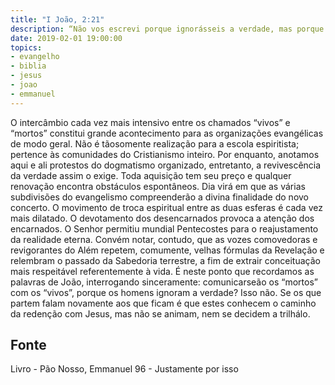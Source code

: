 ```yaml
---
title: "I João, 2:21"
description: “Não vos escrevi porque ignorásseis a verdade, mas porque a conheceis.”
date: 2019-02-01 19:00:00
topics: 
- evangelho
- biblia
- jesus
- joao
- emmanuel
---
```


O intercâmbio cada vez mais intensivo entre os chamados “vivos” e
“mortos” constitui grande acontecimento para as organizações evangélicas de modo
geral.
Não é tão­somente realização para a escola espiritista; pertence às
comunidades do Cristianismo inteiro.
Por enquanto, anotamos aqui e ali protestos do dogmatismo organizado,
entretanto, a revivescência da verdade assim o exige.
Toda aquisição tem seu preço e qualquer renovação encontra obstáculos
espontâneos.
Dia virá em que as várias subdivisões do evangelismo compreenderão a
divina finalidade do novo concerto.
O movimento de troca espiritual entre as duas esferas é cada vez mais
dilatado. O devotamento dos desencarnados provoca a atenção dos encarnados.
O Senhor permitiu mundial Pentecostes para o reajustamento da realidade
eterna.
Convém notar, contudo, que as vozes comovedoras e revigorantes do Além
repetem, comumente, velhas fórmulas da Revelação e relembram o passado da
Sabedoria terrestre, a fim de extrair conceituação mais respeitável referentemente à
vida.
É neste ponto que recordamos as palavras de João, interrogando
sinceramente: comunicar­se­ão os “mortos” com os “vivos”, porque os homens
ignoram a verdade?
Isso não.
Se os que partem falam novamente aos que ficam é que estes conhecem o
caminho da redenção com Jesus, mas não se animam, nem se decidem a trilhá­lo.




## Fonte
Livro - Pão Nosso, Emmanuel
96 - Justamente por isso
